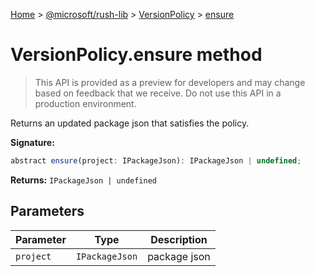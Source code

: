 [Home](./index) &gt; [@microsoft/rush-lib](./rush-lib.md) &gt; [VersionPolicy](./rush-lib.versionpolicy.md) &gt; [ensure](./rush-lib.versionpolicy.ensure.md)

# VersionPolicy.ensure method

> This API is provided as a preview for developers and may change based on feedback that we receive. Do not use this API in a production environment.

Returns an updated package json that satisfies the policy.

**Signature:**
```javascript
abstract ensure(project: IPackageJson): IPackageJson | undefined;
```
**Returns:** `IPackageJson | undefined`

## Parameters

|  Parameter | Type | Description |
|  --- | --- | --- |
|  `project` | `IPackageJson` | package json |

